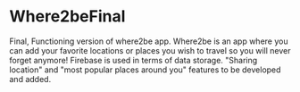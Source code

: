 # Where2beFinal
Final, Functioning version of where2be app.
Where2be is an app where you can add your favorite locations or places you wish to travel so you will never forget anymore!
Firebase is used in terms of data storage. "Sharing location" and "most popular places around you" features to be developed and added.

